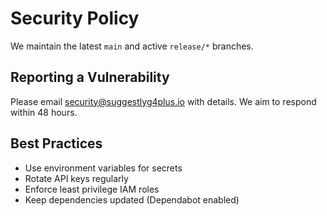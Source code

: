 # Security Policy

We maintain the latest `main` and active `release/*` branches.

## Reporting a Vulnerability
Please email security@suggestlyg4plus.io with details. We aim to respond within 48 hours.

## Best Practices
- Use environment variables for secrets
- Rotate API keys regularly
- Enforce least privilege IAM roles
- Keep dependencies updated (Dependabot enabled)
